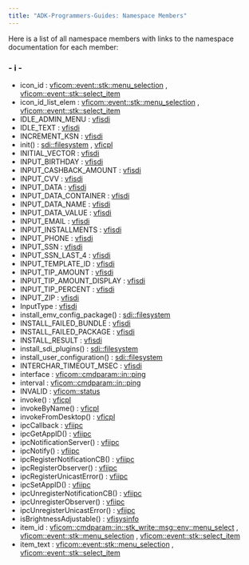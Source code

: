 ```yaml
---
title: "ADK-Programmers-Guides: Namespace Members"
---
```


Here is a list of all namespace members with links to the namespace documentation for each member:

### - i -

- icon_id : <a href="namespacevficom_1_1event_1_1stk_1_1menu__selection.md#a9258a8527ab568afa639e6351530ad2c">vficom::event::stk::menu_selection</a> , <a href="namespacevficom_1_1event_1_1stk_1_1select__item.md#a9258a8527ab568afa639e6351530ad2c">vficom::event::stk::select_item</a>
- icon_id_list_elem : <a href="namespacevficom_1_1event_1_1stk_1_1menu__selection.md#a79c2fe0e201065f97fb20afafb76a7d0">vficom::event::stk::menu_selection</a> , <a href="namespacevficom_1_1event_1_1stk_1_1select__item.md#a79c2fe0e201065f97fb20afafb76a7d0">vficom::event::stk::select_item</a>
- IDLE_ADMIN_MENU : <a href="namespacevfisdi.md#ac9842112c341daedac40f79bbfdd65a4ae0415b1648a0b1c999a58777cea5dc30">vfisdi</a>
- IDLE_TEXT : <a href="namespacevfisdi.md#ac9842112c341daedac40f79bbfdd65a4af71923b2f86beaa3d6bf1a46bd9e5f98">vfisdi</a>
- INCREMENT_KSN : <a href="namespacevfisdi.md#ac9842112c341daedac40f79bbfdd65a4aaf8e64b5a9b23dd526e43f29f4320ef3">vfisdi</a>
- init() : <a href="namespacesdi_1_1filesystem.md#a43918d493a7f56eef174f3c9a82a8e20">sdi::filesystem</a> , <a href="namespacevficpl.md#a5ef71297d93fdd0099630254ef4f0aea">vficpl</a>
- INITIAL_VECTOR : <a href="namespacevfisdi.md#ac9842112c341daedac40f79bbfdd65a4a5bb1f89d425e6a33f920f3d1c89a4128">vfisdi</a>
- INPUT_BIRTHDAY : <a href="namespacevfisdi.md#a5fc772c800c3d40d2b95564e8a839baba3651eb025a8eea08a5aedce28f7e682e">vfisdi</a>
- INPUT_CASHBACK_AMOUNT : <a href="namespacevfisdi.md#a5fc772c800c3d40d2b95564e8a839baba3e38b14de1c13b96a49cd5fd183b6849">vfisdi</a>
- INPUT_CVV : <a href="namespacevfisdi.md#a5fc772c800c3d40d2b95564e8a839baba3639494fa4b62da2e7bd5e9a2dfec220">vfisdi</a>
- INPUT_DATA : <a href="namespacevfisdi.md#ac9842112c341daedac40f79bbfdd65a4a3d88a91296f02c6512593b0bbd33484b">vfisdi</a>
- INPUT_DATA_CONTAINER : <a href="namespacevfisdi.md#ac9842112c341daedac40f79bbfdd65a4a142c3b28f73632945af2953126a55493">vfisdi</a>
- INPUT_DATA_NAME : <a href="namespacevfisdi.md#ac9842112c341daedac40f79bbfdd65a4a8627e0172b3a758b4c3e0a068dda2031">vfisdi</a>
- INPUT_DATA_VALUE : <a href="namespacevfisdi.md#ac9842112c341daedac40f79bbfdd65a4afbe810f640ad4ea8f9d00b9b4357d264">vfisdi</a>
- INPUT_EMAIL : <a href="namespacevfisdi.md#a5fc772c800c3d40d2b95564e8a839baba73111044d55b07e38c2c23b23d23e58c">vfisdi</a>
- INPUT_INSTALLMENTS : <a href="namespacevfisdi.md#a5fc772c800c3d40d2b95564e8a839baba9a8dc4967e0cf9bdf14d0950ececb7f1">vfisdi</a>
- INPUT_PHONE : <a href="namespacevfisdi.md#a5fc772c800c3d40d2b95564e8a839babaa553988dc9313f17ccff52335532c55a">vfisdi</a>
- INPUT_SSN : <a href="namespacevfisdi.md#a5fc772c800c3d40d2b95564e8a839babad773ed3e6d84c389965ad37bc077cf9b">vfisdi</a>
- INPUT_SSN_LAST_4 : <a href="namespacevfisdi.md#a5fc772c800c3d40d2b95564e8a839babac4024835048e5dc97a07740c5528a8ae">vfisdi</a>
- INPUT_TEMPLATE_ID : <a href="namespacevfisdi.md#ac9842112c341daedac40f79bbfdd65a4a981247ce5526cf20cfaa64fbe6f1ab6c">vfisdi</a>
- INPUT_TIP_AMOUNT : <a href="namespacevfisdi.md#a5fc772c800c3d40d2b95564e8a839baba280a10c3405f8af71d6e21b4f64878d9">vfisdi</a>
- INPUT_TIP_AMOUNT_DISPLAY : <a href="namespacevfisdi.md#a5fc772c800c3d40d2b95564e8a839baba482c29f9e3a3e86efbd69ee5927c3fee">vfisdi</a>
- INPUT_TIP_PERCENT : <a href="namespacevfisdi.md#a5fc772c800c3d40d2b95564e8a839baba58ce1d33ac0a4f326fa8023bf2e0c36c">vfisdi</a>
- INPUT_ZIP : <a href="namespacevfisdi.md#a5fc772c800c3d40d2b95564e8a839baba7e123d2e31bd6a4732b0f0709c3669db">vfisdi</a>
- InputType : <a href="namespacevfisdi.md#a5fc772c800c3d40d2b95564e8a839bab">vfisdi</a>
- install_emv_config_package() : <a href="namespacesdi_1_1filesystem.md#a7412f8e8dc1ea4a649358a45031df492">sdi::filesystem</a>
- INSTALL_FAILED_BUNDLE : <a href="namespacevfisdi.md#ac9842112c341daedac40f79bbfdd65a4a0237465c15444415c28954c52b4b8d10">vfisdi</a>
- INSTALL_FAILED_PACKAGE : <a href="namespacevfisdi.md#ac9842112c341daedac40f79bbfdd65a4a114290460d7cf2a3d7981834d02f5da4">vfisdi</a>
- INSTALL_RESULT : <a href="namespacevfisdi.md#ac9842112c341daedac40f79bbfdd65a4af8a229b096a005ef8abcba3788b629be">vfisdi</a>
- install_sdi_plugins() : <a href="namespacesdi_1_1filesystem.md#af65203b969499e2d36e34c08172a9f30">sdi::filesystem</a>
- install_user_configuration() : <a href="namespacesdi_1_1filesystem.md#ad41174b98a363bf48bbcfc62984939ef">sdi::filesystem</a>
- INTERCHAR_TIMEOUT_MSEC : <a href="namespacevfisdi.md#ac9842112c341daedac40f79bbfdd65a4a24a3073f692f0db23c75c26d9cbd849b">vfisdi</a>
- interface : <a href="namespacevficom_1_1cmdparam_1_1in_1_1ping.md#a2a1d0b5edb4eebde7e6d5bbc84c02730">vficom::cmdparam::in::ping</a>
- interval : <a href="namespacevficom_1_1cmdparam_1_1in_1_1ping.md#a98835b95b5bab834959434cf556f73da">vficom::cmdparam::in::ping</a>
- INVALID : <a href="namespacevficom_1_1status.md#ae7ba2f563df916ce3ce6be92a19d2bbcaef2863a469df3ea6871d640e3669a2f2">vficom::status</a>
- invoke() : <a href="namespacevficpl.md#a3795a53125b8ae4c1348294b60334aba">vficpl</a>
- invokeByName() : <a href="namespacevficpl.md#adc04dd7fe0a7a61093b18d8c74943621">vficpl</a>
- invokeFromDesktop() : <a href="namespacevficpl.md#a2b66f79671a09e00b3c5f65ca32bcb69">vficpl</a>
- ipcCallback : <a href="namespacevfiipc.md#ad81e4165dd387a02aacdb8a57c4fdd4f">vfiipc</a>
- ipcGetAppID() : <a href="namespacevfiipc.md#a80d9206c7e76f24c2e2176308dbc3e06">vfiipc</a>
- ipcNotificationServer() : <a href="namespacevfiipc.md#a7b8f16e995dfe57edad4cd97676a2eae">vfiipc</a>
- ipcNotify() : <a href="namespacevfiipc.md#a3ad101cda0c973d26791bd8f194d4b80">vfiipc</a>
- ipcRegisterNotificationCB() : <a href="namespacevfiipc.md#a625ae82cd0bc99851ccb8a8ffdcaea1e">vfiipc</a>
- ipcRegisterObserver() : <a href="namespacevfiipc.md#a5cb6705e4d5e2d94225eac66c760e872">vfiipc</a>
- ipcRegisterUnicastError() : <a href="namespacevfiipc.md#a16b6627aaac4d6edab93696292c8b7a6">vfiipc</a>
- ipcSetAppID() : <a href="namespacevfiipc.md#a88455cb389891217791604f188ac0fa5">vfiipc</a>
- ipcUnregisterNotificationCB() : <a href="namespacevfiipc.md#a861c0397a3c9754cd574d97e62da4d62">vfiipc</a>
- ipcUnregisterObserver() : <a href="namespacevfiipc.md#ab259b3fce42df166ecc267066af9b105">vfiipc</a>
- ipcUnregisterUnicastError() : <a href="namespacevfiipc.md#a0c523049653bf25c7dfae093f75704c8">vfiipc</a>
- isBrightnessAdjustable() : <a href="namespacevfisysinfo.md#aaa8c401ff147fb47c360e6f2539f9d63">vfisysinfo</a>
- item_id : <a href="namespacevficom_1_1cmdparam_1_1in_1_1stk__write_1_1msg_1_1env_1_1menu__select.md#a560864dedcdf3ae04a042845409846f3">vficom::cmdparam::in::stk_write::msg::env::menu_select</a> , <a href="namespacevficom_1_1event_1_1stk_1_1menu__selection.md#a560864dedcdf3ae04a042845409846f3">vficom::event::stk::menu_selection</a> , <a href="namespacevficom_1_1event_1_1stk_1_1select__item.md#a560864dedcdf3ae04a042845409846f3">vficom::event::stk::select_item</a>
- item_text : <a href="namespacevficom_1_1event_1_1stk_1_1menu__selection.md#a2903f0a8f3a8335309eef88135bf0dbf">vficom::event::stk::menu_selection</a> , <a href="namespacevficom_1_1event_1_1stk_1_1select__item.md#a2903f0a8f3a8335309eef88135bf0dbf">vficom::event::stk::select_item</a>
